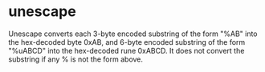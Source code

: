 unescape
======================================================================

Unescape converts each 3-byte encoded substring of the form "%AB" into the
hex-decoded byte 0xAB, and 6-byte encoded substring of the form "%uABCD" into
the hex-decoded rune 0xABCD.
It does not convert the substring if any % is not the form above.
